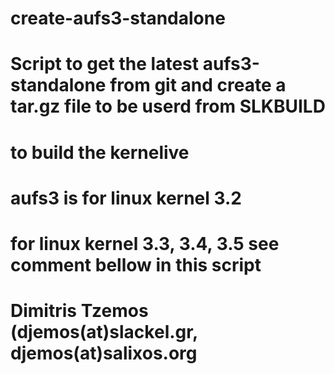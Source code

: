 create-aufs3-standalone
=======================
# Script to get the latest aufs3-standalone from git and create a tar.gz file to be userd from SLKBUILD 
# to build the kernelive
# aufs3 is for linux kernel 3.2 
# for linux kernel 3.3, 3.4, 3.5  see comment bellow in this script
# Dimitris Tzemos (djemos(at)slackel.gr, djemos(at)salixos.org

